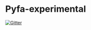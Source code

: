 # Pyfa-experimental

[![Gitter](https://badges.gitter.im/DarkFenX/Pyfa-experimental.svg)](https://gitter.im/DarkFenX/Pyfa-experimental?utm_source=badge&utm_medium=badge&utm_campaign=pr-badge&utm_content=badge)